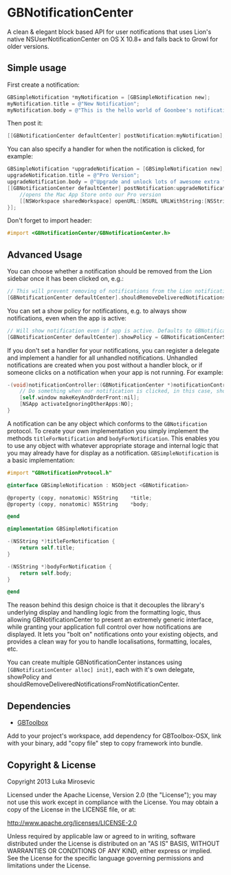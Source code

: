 GBNotificationCenter
============

A clean & elegant block based API for user notifications that uses Lion's native NSUserNotificationCenter on OS X 10.8+ and falls back to Growl for older versions.

Simple usage
------------

First create a notification:

```objective-c
GBSimpleNotification *myNotification = [GBSimpleNotification new];
myNotification.title = @"New Notification";
myNotification.body = @"This is the hello world of Goonbee's notification center";
```

Then post it:

```objective-c
[[GBNotificationCenter defaultCenter] postNotification:myNotification];
```

You can also specify a handler for when the notification is clicked, for example:

```objective-c
GBSimpleNotification *upgradeNotification = [GBSimpleNotification new];
upgradeNotification.title = @"Pro Version";
upgradeNotification.body = @"Upgrade and unlock lots of awesome extra features. Click for more info!";
[[GBNotificationCenter defaultCenter] postNotification:upgradeNotification withHandler:^(id<GBNotification> notification) {
	//opens the Mac App Store onto our Pro version
	[[NSWorkspace sharedWorkspace] openURL:[NSURL URLWithString:[NSString stringWithFormat:@"macappstore://itunes.apple.com/app/id%@?mt=12", @"1234567"]]];
}];
```

Don't forget to import header:

```objective-c
#import <GBNotificationCenter/GBNotificationCenter.h>
```

Advanced Usage
------------

You can choose whether a notification should be removed from the Lion sidebar once it has been clicked on, e.g.:
```objective-c
// This will prevent removing of notifications from the Lion notification center sidebar even after they've been clicked on. Defaults to YES.
[GBNotificationCenter defaultCenter].shouldRemoveDeliveredNotificationsFromNotificationCenter = NO;
```

You can set a show policy for notifications, e.g. to always show notifications, even when the app is active:
```objective-c
// Will show notification even if app is active. Defaults to GBNotificationCenterShowPolicyDefault, which only shows the notification if the app is not active.
[GBNotificationCenter defaultCenter].showPolicy = GBNotificationCenterShowPolicyAlwaysShow;
```

If you don't set a handler for your notifications, you can register a delegate and implement a handler for all unhandled notifications. Unhandled notifications are created when you post without a handler block, or if someone clicks on a notification when your app is not running. For example:

```objective-c
-(void)notificationController:(GBNotificationCenter *)notificationController didActivateWithUnhandledNotification:(id<GBNotification>)notification andNativeNotification:(id)nativeNotification {
    // Do something when our notification is clicked, in this case, show the app's window and make the app active
    [self.window makeKeyAndOrderFront:nil];
    [NSApp activateIgnoringOtherApps:NO];
}
```

A notification can be any object which conforms to the `GBNotification` protocol. To create your own implementation you simply implement the methods `titleForNotification` and `bodyForNotification`. This enables you to use any object with whatever appropriate storage and internal logic that you may already have for display as a notification. `GBSimpleNotification` is a basic implementation:

```objective-c
#import "GBNotificationProtocol.h"

@interface GBSimpleNotification : NSObject <GBNotification>

@property (copy, nonatomic) NSString    *title;
@property (copy, nonatomic) NSString    *body;

@end

@implementation GBSimpleNotification

-(NSString *)titleForNotification {
    return self.title;
}

-(NSString *)bodyForNotification {
    return self.body;
}

@end
```

The reason behind this design choice is that it decouples the library's underlying display and handling logic from the formatting logic, thus allowing GBNotificationCenter to present an extremely generic interface, while granting your application full control over how notifications are displayed. It lets you "bolt on" notifications onto your existing objects, and provides a clean way for you to handle localisations, formatting, locales, etc.

You can create multiple GBNotificationCenter instances using `[GBNotificationCenter alloc] init]`, each with it's own delegate, showPolicy and shouldRemoveDeliveredNotificationsFromNotificationCenter.

Dependencies
------------

* [GBToolbox](https://github.com/lmirosevic/GBToolbox)

Add to your project's workspace, add dependency for GBToolbox-OSX, link with your binary, add "copy file" step to copy framework into bundle.

Copyright & License
------------

Copyright 2013 Luka Mirosevic

Licensed under the Apache License, Version 2.0 (the "License"); you may not use this work except in compliance with the License. You may obtain a copy of the License in the LICENSE file, or at:

http://www.apache.org/licenses/LICENSE-2.0

Unless required by applicable law or agreed to in writing, software distributed under the License is distributed on an "AS IS" BASIS, WITHOUT WARRANTIES OR CONDITIONS OF ANY KIND, either express or implied. See the License for the specific language governing permissions and limitations under the License.